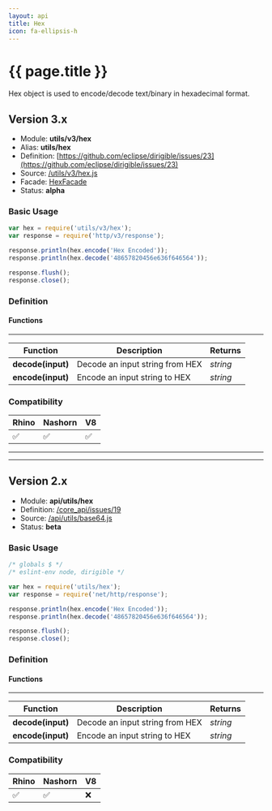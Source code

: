```yaml
---
layout: api
title: Hex
icon: fa-ellipsis-h
---
```


{{ page.title }}
===

Hex object is used to encode/decode text/binary in hexadecimal format.


Version 3.x
---

- Module: **utils/v3/hex**
- Alias: **utils/hex**
- Definition: [https://github.com/eclipse/dirigible/issues/23](https://github.com/eclipse/dirigible/issues/23)
- Source: [/utils/v3/hex.js](https://github.com/dirigiblelabs/api-v3-utils/blob/master/utils/v3/hex.js)
- Facade: [HexFacade](https://github.com/eclipse/dirigible/blob/master/api/api-facade/api-utils/src/main/java/org/eclipse/dirigible/api/v3/utils/HexFacade.java)
- Status: **alpha**


### Basic Usage

```javascript
var hex = require('utils/v3/hex');
var response = require('http/v3/response');

response.println(hex.encode('Hex Encoded'));
response.println(hex.decode('48657820456e636f646564'));

response.flush();
response.close();
```




### Definition

#### Functions

---

Function     | Description | Returns
------------ | ----------- | --------
**decode(input)**   | Decode an input string from HEX | *string*
**encode(input)**   | Encode an input string to HEX | *string*




### Compatibility

Rhino | Nashorn | V8
----- | ------- | --------
 ✅  | ✅  | ✅


---

---


Version 2.x
---

- Module: **api/utils/hex**
- Definition: [/core_api/issues/19](https://github.com/dirigiblelabs/core_api/issues/19)
- Source: [/api/utils/base64.js](https://github.com/dirigiblelabs/core_api/blob/master/core_api/ScriptingServices/api/utils/hex.js)
- Status: **beta**

### Basic Usage

```javascript
/* globals $ */
/* eslint-env node, dirigible */

var hex = require('utils/hex');
var response = require('net/http/response');

response.println(hex.encode('Hex Encoded'));
response.println(hex.decode('48657820456e636f646564'));

response.flush();
response.close();
```




### Definition

#### Functions

---

Function     | Description | Returns
------------ | ----------- | --------
**decode(input)**   | Decode an input string from HEX | *string*
**encode(input)**   | Encode an input string to HEX | *string*




### Compatibility

Rhino | Nashorn | V8
----- | ------- | --------
 ✅  | ✅  | ❌

